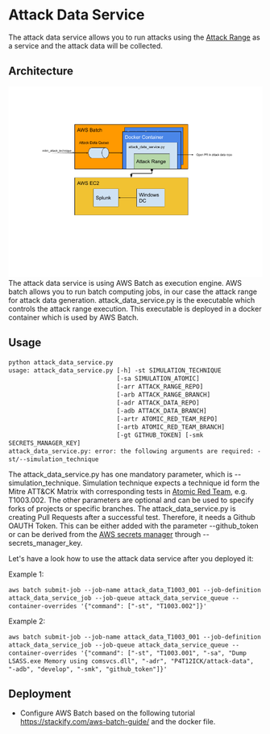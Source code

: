 # Attack Data Service
The attack data service allows you to run attacks using the [Attack Range](https://github.com/splunk/attack_range) as a service and the attack data will be collected.

## Architecture
![Architecture](attack_data_service/static/architecture_attack_data_service.png)
The attack data service is using AWS Batch as execution engine. AWS batch allows you to run batch computing jobs, in our case the attack range for attack data generation. attack_data_service.py is the executable which controls the attack range execution. This executable is deployed in a docker container which is used by AWS Batch.


## Usage
```
python attack_data_service.py
usage: attack_data_service.py [-h] -st SIMULATION_TECHNIQUE
                              [-sa SIMULATION_ATOMIC]
                              [-arr ATTACK_RANGE_REPO]
                              [-arb ATTACK_RANGE_BRANCH]
                              [-adr ATTACK_DATA_REPO]
                              [-adb ATTACK_DATA_BRANCH]
                              [-artr ATOMIC_RED_TEAM_REPO]
                              [-artb ATOMIC_RED_TEAM_BRANCH]
                              [-gt GITHUB_TOKEN] [-smk SECRETS_MANAGER_KEY]
attack_data_service.py: error: the following arguments are required: -st/--simulation_technique
```

The attack_data_service.py has one mandatory parameter, which is --simulation_technique. Simulation technique expects a technique id form the Mitre ATT&CK Matrix with corresponding tests in [Atomic Red Team](https://github.com/redcanaryco/atomic-red-team), e.g. T1003.002. The other parameters are optional and can be used to specify forks of projects or specific branches. The attack_data_service.py is creating Pull Requests after a successful test. Therefore, it needs a Github OAUTH Token. This can be either added with the parameter --github_token or can be derived from the [AWS secrets manager](https://aws.amazon.com/secrets-manager/) through --secrets_manager_key.

Let's have a look how to use the attack data service after you deployed it:

Example 1:
```
aws batch submit-job --job-name attack_data_T1003_001 --job-definition attack_data_service_job --job-queue attack_data_service_queue --container-overrides '{"command": ["-st", "T1003.002"]}'
```

Example 2:
```
aws batch submit-job --job-name attack_data_T1003_001 --job-definition attack_data_service_job --job-queue attack_data_service_queue --container-overrides '{"command": ["-st", "T1003.001", "-sa", "Dump LSASS.exe Memory using comsvcs.dll", "-adr", "P4T12ICK/attack-data", "-adb", "develop", "-smk", "github_token"]}'
```

## Deployment
- Configure AWS Batch based on the following tutorial https://stackify.com/aws-batch-guide/ and the docker file.
